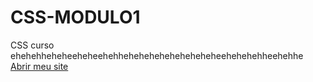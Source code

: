 # CSS-MODULO1
 CSS curso
 ehehehheheheeheheehehheheheheheheheheheheehehehehheehehhe
    <br>
    <a href="https://pedroguedes9.github.io/CSS-MODULO1/desafios\d10\pacote-projeto-d010"> Abrir meu site <a>